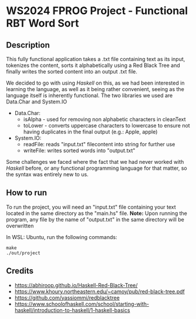 # WS2024 FPROG Project - Functional RBT Word Sort
## Description
This fully functional application takes a .txt file containing text as its input, tokenizes the content, sorts it alphabetically using a Red Black Tree and finally writes the sorted content into an output .txt file.

We decided to go with using *Haskell* on this, as we had been interested in learning the language, as well as it being rather convenient, seeing as the language itself is inherently functional.
The two libraries we used are Data.Char and System.IO
- Data.Char:
    - isAlpha - used for removing non alphabetic characters in cleanText
    - toLower - converts uppercase characters to lowercase to ensure not having duplicates in the final output (e.g.: Apple, apple)
- System.IO:
    - readFile: reads "input.txt" filecontent into string for further use
    - writeFile: writes sorted words into "output.txt"

Some challenges we faced where the fact that we had never worked with *Haskell* before, or any functional programming language for that matter, so the syntax was entirely new to us.

## How to run
To run the project, you will need an "input.txt" file containing your text located in the same directory as the "main.hs" file.
**Note:** Upon running the program, any file by the name of "output.txt" in the same directory will be overwritten

In WSL: Ubuntu, run the following commands:
```
make
./out/project
```

## Credits
- https://abhiroop.github.io/Haskell-Red-Black-Tree/
- https://www.khoury.northeastern.edu/~camoy/pub/red-black-tree.pdf
- https://github.com/yassiommi/redblacktree
- https://www.schoolofhaskell.com/school/starting-with-haskell/introduction-to-haskell/1-haskell-basics